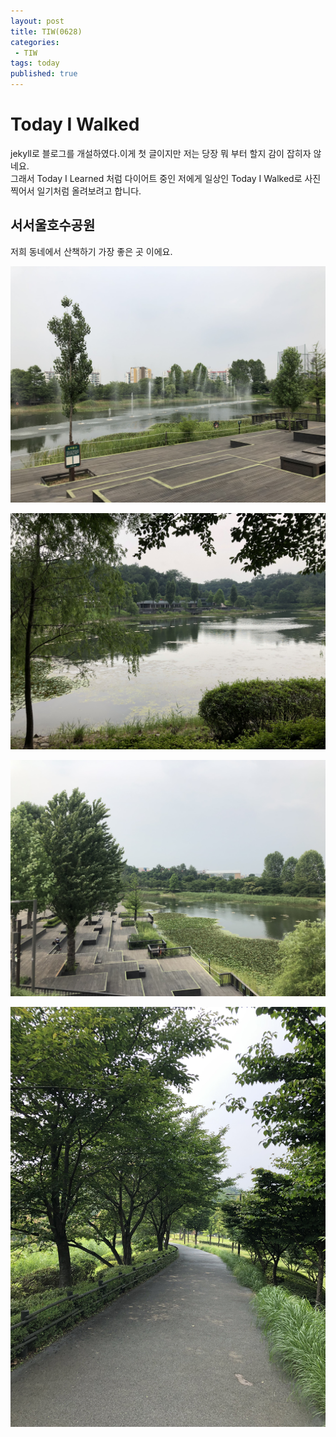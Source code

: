 ```yaml
---
layout: post
title: TIW(0628)
categories:
 - TIW
tags: today
published: true
---
```

# Today I Walked  
 
jekyll로 블로그를 개설하였다.이게 첫 글이지만 저는  당장 뭐 부터 할지 감이 잡히자 않네요.  
그래서 Today I Learned 처럼 다이어트 중인 저에게 일상인 Today I Walked로 사진 찍어서 일기처럼 올려보려고 합니다.  

## 서서울호수공원  
저희 동네에서 산책하기 가장 좋은 곳 이에요.  

![0628](/images/0628/0628_1.jpg)  

![0628](/images/0628/0628_2.jpg)  

![0628](/images/0628/0628_3.jpg)  

![0628](/images/0628/0628_4.jpg)  

